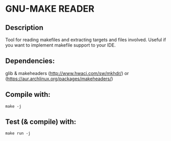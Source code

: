 # GNU-MAKE READER

## Description
	
Tool for reading makefiles and extracting targets and files involved. Useful if you want to implement makefile support to your IDE.

## Dependencies:

glib & makeheaders (http://www.hwaci.com/sw/mkhdr/) or (https://aur.archlinux.org/packages/makeheaders/)

## Compile with:

```shell
make -j
```

## Test (& compile) with:

```shell
make run -j
```
